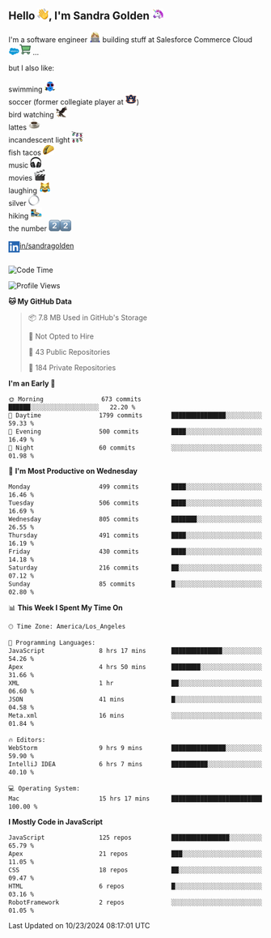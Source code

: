 ## Hello <img src="./static/emoji/wave.png" width="22" />, I'm Sandra Golden <img src="./static/emoji/unicorn-face.png" width="22" />

I'm a software engineer <img src="./static/emoji/female-technologist.png" width="22" /> building stuff at Salesforce Commerce Cloud <img src="./static/emoji/salesforce.png" width="22" /><img src="./static/emoji/commerce-cloud.png" width="22" />&nbsp;...

but I also like:<br/><br/>
swimming <img alt="swimming" src="./static/emoji/keep-swimming.png" width="22" /><br/>
soccer  (former collegiate player at <img src="./static/emoji/auburn.png" width="22" />)<br/>
bird watching <img src="./static/emoji/eagle.png" width="22" /><br/>
lattes <img src="./static/emoji/coffee.png" width="22" /><br/>
incandescent light <img src="./static/emoji/lights.png" width="22" /><br/>
fish tacos <img src="./static/emoji/taco.png" width="22" /><br/>
music <img src="./static/emoji/headphones.png" width="22" /><br/>
movies <img src="./static/emoji/movie-clapper.png" width="22" /><br/>
laughing <img src="./static/emoji/joy-cat.png" width="22" /><br/>
silver <img src="./static/emoji/silver-hoop.png" width="22" /><br/>
hiking <img src="./static/emoji/hiker.png" width="22" /><br/>
the number <img src="./static/emoji/two.png" width="22" /><img src="./static/emoji/two.png" width="22" />
<br/><br/>
<img align="left" alt="Sandra Golden | LinkedIn" width="22px" src="./static/emoji/linkedin.png" /> <a href="https://www.linkedin.com/in/sandragolden/">in/sandragolden</a>
<br/><br/>
<!--START_SECTION:waka-->
![Code Time](http://img.shields.io/badge/Code%20Time-677%20hrs%2016%20mins-blue)

![Profile Views](http://img.shields.io/badge/Profile%20Views-0-blue)

**🐱 My GitHub Data** 

> 📦 7.8 MB Used in GitHub's Storage 
 > 
> 🚫 Not Opted to Hire
 > 
> 📜 43 Public Repositories 
 > 
> 🔑 184 Private Repositories 
 > 
**I'm an Early 🐤** 

```text
🌞 Morning                673 commits         ██████░░░░░░░░░░░░░░░░░░░   22.20 % 
🌆 Daytime                1799 commits        ███████████████░░░░░░░░░░   59.33 % 
🌃 Evening                500 commits         ████░░░░░░░░░░░░░░░░░░░░░   16.49 % 
🌙 Night                  60 commits          ░░░░░░░░░░░░░░░░░░░░░░░░░   01.98 % 
```
📅 **I'm Most Productive on Wednesday** 

```text
Monday                   499 commits         ████░░░░░░░░░░░░░░░░░░░░░   16.46 % 
Tuesday                  506 commits         ████░░░░░░░░░░░░░░░░░░░░░   16.69 % 
Wednesday                805 commits         ███████░░░░░░░░░░░░░░░░░░   26.55 % 
Thursday                 491 commits         ████░░░░░░░░░░░░░░░░░░░░░   16.19 % 
Friday                   430 commits         ████░░░░░░░░░░░░░░░░░░░░░   14.18 % 
Saturday                 216 commits         ██░░░░░░░░░░░░░░░░░░░░░░░   07.12 % 
Sunday                   85 commits          █░░░░░░░░░░░░░░░░░░░░░░░░   02.80 % 
```


📊 **This Week I Spent My Time On** 

```text
🕑︎ Time Zone: America/Los_Angeles

💬 Programming Languages: 
JavaScript               8 hrs 17 mins       ██████████████░░░░░░░░░░░   54.26 % 
Apex                     4 hrs 50 mins       ████████░░░░░░░░░░░░░░░░░   31.66 % 
XML                      1 hr                ██░░░░░░░░░░░░░░░░░░░░░░░   06.60 % 
JSON                     41 mins             █░░░░░░░░░░░░░░░░░░░░░░░░   04.58 % 
Meta.xml                 16 mins             ░░░░░░░░░░░░░░░░░░░░░░░░░   01.84 % 

🔥 Editors: 
WebStorm                 9 hrs 9 mins        ███████████████░░░░░░░░░░   59.90 % 
IntelliJ IDEA            6 hrs 7 mins        ██████████░░░░░░░░░░░░░░░   40.10 % 

💻 Operating System: 
Mac                      15 hrs 17 mins      █████████████████████████   100.00 % 
```

**I Mostly Code in JavaScript** 

```text
JavaScript               125 repos           ████████████████░░░░░░░░░   65.79 % 
Apex                     21 repos            ███░░░░░░░░░░░░░░░░░░░░░░   11.05 % 
CSS                      18 repos            ██░░░░░░░░░░░░░░░░░░░░░░░   09.47 % 
HTML                     6 repos             █░░░░░░░░░░░░░░░░░░░░░░░░   03.16 % 
RobotFramework           2 repos             ░░░░░░░░░░░░░░░░░░░░░░░░░   01.05 % 
```




 Last Updated on 10/23/2024 08:17:01 UTC
<!--END_SECTION:waka-->
